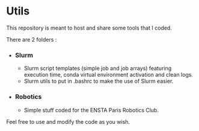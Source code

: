 # Utils

This repository is meant to host and share some tools that I coded.

There are 2 folders :
- ### Slurm
  - Slurm script templates (simple job and job arrays) featuring execution time, conda virtual environment activation and clean logs.
  - Slurm utils to put in .bashrc to make the use of Slurm easier.
- ### Robotics
  - Simple stuff coded for the ENSTA Paris Robotics Club.

Feel free to use and modify the code as you wish.
